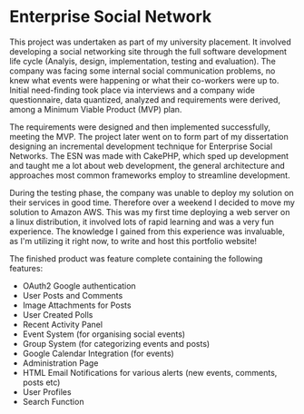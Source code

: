 # Enterprise Social Network

This project was undertaken as part of my university placement. It involved developing a social networking site through
the
full software development life cycle (Analyis, design, implementation, testing and evaluation). The company was facing
some
internal social communication problems, no knew what events were happening or what their co-workers were up to. Initial
need-finding took place via interviews and a company wide questionnaire, data quantized, analyzed and requirements were
derived,
among a Minimum Viable Product (MVP) plan.

The requirements were designed and then implemented successfully, meeting the MVP. The project later went on to form
part of
my dissertation designing an incremental development technique for Enterprise Social Networks. The ESN was made with
CakePHP,
which sped up development and taught me a lot about web development, the general architecture and approaches most common
frameworks employ to streamline development.

During the testing phase, the company was unable to deploy my solution on their services in good time. Therefore over a
weekend I decided to move my solution to Amazon AWS. This was my first time deploying a web server on a linux
distribution,
it involved lots of rapid learning and was a very fun experience. The knowledge I gained from this experience was
invaluable,
as I'm utilizing it right now, to write and host this portfolio website!

The finished product was feature complete containing the following features:

- OAuth2 Google authentication
- User Posts and Comments
- Image Attachments for Posts
- User Created Polls
- Recent Activity Panel
- Event System (for organising social events)
- Group System (for categorizing events and posts)
- Google Calendar Integration (for events)
- Administration Page
- HTML Email Notifications for various alerts (new events, comments, posts etc)
- User Profiles
- Search Function